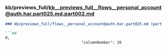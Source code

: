 ### kb/previews_full/kb__previews_full__flows__personal_account@auth.har.part025.md.part002.md

```md
### kb/previews_full/flows__personal_account@auth.har.part025.md (part 002)

```md
0,
                                  "columnNumber": 26
```

```

```
